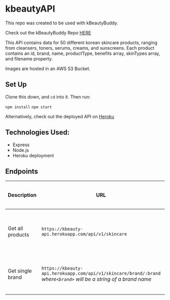 # kbeautyAPI

This repo was created to be used with kBeautyBuddy.

Check out the kBeautyBuddy Repo [HERE](https://github.com/rjur11/kbeautybuddy)


This API contains data for 50 different korean skincare products, ranging from cleansers, toners, serums, creams, and sunscreens. Each product contains an id, brand, name, productType, benefits array, skinTypes array, and filename property.

Images are hosted in an AWS S3 Bucket.


## Set Up

Clone this down, and `cd` into it.  Then run:

`npm install`
`npm start`


Alternatively, check out the deployed API on [Heroku](https://kbeauty-api.herokuapp.com/api/v1/skincare)

## Technologies Used:

- Express
- Node.js
- Heroku deployment

## Endpoints
| Description | URL | Method | Required Properties for Request | Sample Successful Response |
|----------|-----|--------|---------------------|-----------------|
| Get all products|`https://kbeauty-api.herokuapp.com/api/v1/skincare`| GET  | none | object with `skincare` property containing an array of all product objects |
|Get single brand|`https://kbeauty-api.herokuapp.com/api/v1/skincare/brand/:brand`     *where`<brand>` will be a string of a brand name* | GET  | none | array of objects associated with that specific brand |
